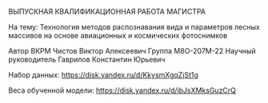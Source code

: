 ВЫПУСКНАЯ КВАЛИФИКАЦИОННАЯ РАБОТА МАГИСТРА

На тему: Технология методов распознавания вида и параметров лесных массивов на основе авиационных и космических фотоснимков

Автор ВКРМ Чистов Виктор Алексеевич Группа M8O-207М-22 Научный руководитель Гаврилов Константин Юрьевич

Набор данных: https://disk.yandex.ru/d/KkysmXgqZjSt1g

Веса обученной модели: https://disk.yandex.ru/d/ibJsXMksGuzCrQ
